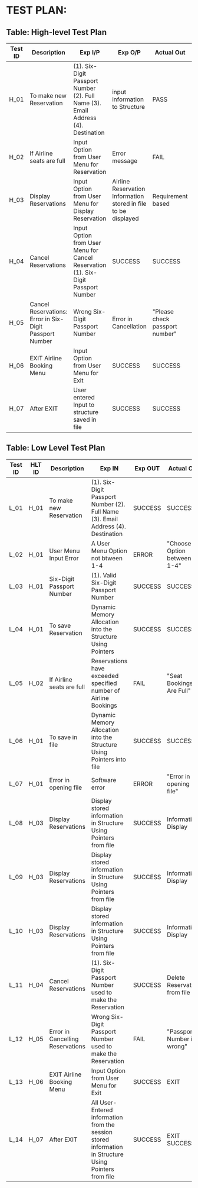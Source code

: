 # TEST PLAN:

## Table: High-level Test Plan

| **Test ID** | **Description**                                              | **Exp I/P** | **Exp O/P** | **Actual Out** |**Type Of Test**  |    
|-------------|--------------------------------------------------------------|------------|-------------|----------------|------------------|
|  H_01 | To make new Reservation | (1). Six-Digit Passport Number (2). Full Name (3). Email Address (4). Destination| input information to Structure | PASS | Requirement based|
|  H_02 | If Airline seats are full   | Input Option from User Menu for Reservation | Error message |FAIL|Scenario/Technical |
|  H_03 | Display Reservations | Input Option from User Menu for Display Reservation | Airline Reservation Information stored in file to be displayed | Requirement based |
|  H_04 | Cancel Reservations |  Input Option from User Menu for Cancel Reservation (1).  Six-Digit Passport Number | SUCCESS | SUCCESS | Requirement based |
|  H_05 | Cancel Reservations: Error in Six-Digit Passport Number | Wrong Six-Digit Passport Number | Error in Cancellation | "Please check passport number" | Technical |
|  H_06 | EXIT Airline Booking Menu | Input Option from User Menu for Exit | SUCCESS | SUCCESS | Requirement based |
|  H_07 | After EXIT| User entered Input to structure saved in file | SUCCESS | SUCCESS | Technical |




## Table: Low Level Test Plan

| **Test ID** | **HLT ID** | **Description**                                              | **Exp IN** | **Exp OUT** | **Actual Out** |**Type Of Test**  |    
|-------------|-----|--------------------------------------------------------------|------------|-------------|----------------|------------------|
|  L_01       | H_01 |To make new Reservation|  (1). Six-Digit Passport Number (2). Full Name (3). Email Address (4). Destination| SUCCESS | SUCCESS |Requirement based |
|  L_02       | H_01 |User Menu Input Error|  A User Menu Option not btween 1-4| ERROR | "Choose Option between 1-4" |FAIL|
|  L_03       | H_01 | Six-Digit Passport Number|  (1). Valid Six-Digit Passport Number | SUCCESS | SUCCESS |Requirement based |
|  L_04       | H_01 |To save Reservation| Dynamic Memory Allocation into the Structure Using Pointers| SUCCESS | SUCCESS |Technical|
|  L_05       | H_02 |If Airline seats are full | Reservations have exceeded specified number of Airline Bookings| FAIL| "Seat Bookings Are Full" |Technical|
|  L_06       | H_01 |To save in file| Dynamic Memory Allocation into the Structure Using Pointers into file| SUCCESS | SUCCESS |Technical|
|  L_07       | H_01 |Error in opening file| Software error| ERROR | "Error in opening file" |Technical|
|  L_08       | H_03 | Display Reservations|Display stored information in Structure Using Pointers from file| SUCCESS | Information Display |Requirement based|
|  L_09       | H_03 | Display Reservations|Display stored information in Structure Using Pointers from file| SUCCESS | Information Display |Requirement based|
|  L_10       | H_03 | Display Reservations|Display stored information in Structure Using Pointers from file| SUCCESS | Information Display |Requirement based|
|  L_11       | H_04 | Cancel Reservations|(1). Six-Digit Passport Number used to make the Reservation| SUCCESS | Delete Reservation from file |Requirement based|
|  L_12       | H_05 | Error in Cancelling Reservations| Wrong Six-Digit Passport Number used to make the Reservation| FAIL | "Passport Number is wrong" |Requirement based|
|  L_13       | H_06 | EXIT Airline Booking Menu|Input Option from User Menu for Exit| SUCCESS | EXIT |Requirement based|
|  L_14       | H_07 |  After EXIT |All User-Entered information from the session stored information in Structure Using Pointers from file| SUCCESS | EXIT SUCCESS |Requirement based|

